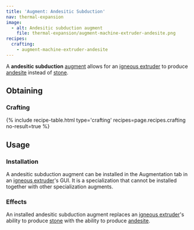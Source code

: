 ```yaml
---
title: 'Augment: Andesitic Subduction'
nav: thermal-expansion
image:
  - alt: Andesitic subduction augment
    file: thermal-expansion/augment-machine-extruder-andesite.png
recipes:
  crafting:
    - augment-machine-extruder-andesite
---
```


A **andesitic subduction** [augment](/docs/augments/) allows for an [igneous
extruder](/docs/igneous-extruder/) to produce
[andesite](https://minecraft.gamepedia.com/Andesite) instead of
[stone](https://minecraft.gamepedia.com/Stone).


Obtaining
---------

### Crafting
{% include recipe-table.html type='crafting' recipes=page.recipes.crafting no-result=true %}


Usage
-----

### Installation
A andesitic subduction augment can be installed in the Augmentation tab in an
[igneous extruder](/docs/igneous-extruder/)'s GUI. It is a specialization that
cannot be installed together with other specialization augments.

### Effects
An installed andesitic subduction augment replaces an [igneous
extruder](/docs/igneous-extruder/)'s ability to produce
[stone](https://minecraft.gamepedia.com/Stone) with the ability to produce
[andesite](https://minecraft.gamepedia.com/Andesite).
